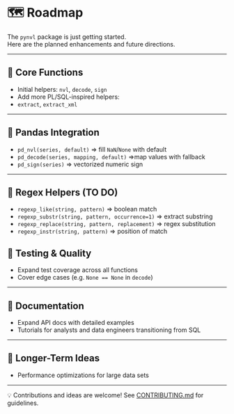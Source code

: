 # 🗺️ Roadmap

The `pynvl` package is just getting started.  
Here are the planned enhancements and future directions.

---

## 🔹 Core Functions
- Initial helpers: `nvl`, `decode`, `sign`
-  Add more PL/SQL-inspired helpers:
- `extract`, `extract_xml`

---

## 🔹 Pandas Integration
- `pd_nvl(series, default)` => fill `NaN`/`None` with default  
- `pd_decode(series, mapping, default)` =>map values with fallback  
- `pd_sign(series)` => vectorized numeric sign  

---

## 🔹 Regex Helpers (TO DO)
- `regexp_like(string, pattern)` => boolean match  
- `regexp_substr(string, pattern, occurrence=1)` => extract substring  
- `regexp_replace(string, pattern, replacement)` => regex substitution  
- `regexp_instr(string, pattern)` => position of match

## 🔹 Testing & Quality
- Expand test coverage across all functions  
- Cover edge cases (e.g. `None == None` in `decode`)  

---

## 🔹 Documentation
- Expand API docs with detailed examples  
- Tutorials for analysts and data engineers transitioning from SQL  

---

## 🔹 Longer-Term Ideas
- Performance optimizations for large data sets  


---

💡 Contributions and ideas are welcome! See [CONTRIBUTING.md](contributing.md)
 for guidelines.

